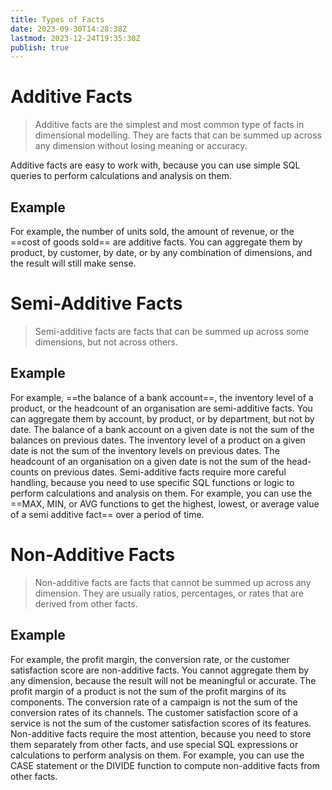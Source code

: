 ```yaml
---
title: Types of Facts
date: 2023-09-30T14:28:38Z
lastmod: 2023-12-24T19:35:30Z
publish: true
---
```


# Additive Facts

> Additive facts are the simplest and most common type of facts in dimensional modelling. They are facts that can be summed up across any dimension without losing meaning or accuracy.

Additive facts are easy to work with, because you can use simple SQL queries to perform calculations and analysis on them.

## Example

For example, the number of units sold, the amount of revenue, or the ==cost of goods sold== are additive facts. You can aggregate them by product, by customer, by date, or by any combination of dimensions, and the result will still make sense.

# Semi-Additive Facts

> Semi-additive facts are facts that can be summed up across some dimensions, but not across others.

## Example

For example, ==the balance of a bank account==, the inventory level of a product, or the headcount of an organisation are semi-additive facts. You can aggregate them by account, by product, or by department, but not by date. The balance of a bank account on a given date is not the sum of the balances on previous dates. The inventory level of a product on a given date is not the sum of the inventory levels on previous dates. The headcount of an organisation on a given date is not the sum of the head-counts on previous dates. Semi-additive facts require more careful handling, because you need to use specific SQL functions or logic to perform calculations and analysis on them. For example, you can use the ==MAX, MIN, or AVG functions to get the highest, lowest, or average value of a semi additive fact== over a period of time.

# Non-Additive Facts

> Non-additive facts are facts that cannot be summed up across any dimension. They are usually ratios, percentages, or rates that are derived from other facts.

## Example

For example, the profit margin, the conversion rate, or the customer satisfaction score are non-additive facts. You cannot aggregate them by any dimension, because the result will not be meaningful or accurate. The profit margin of a product is not the sum of the profit margins of its components. The conversion rate of a campaign is not the sum of the conversion rates of its channels. The customer satisfaction score of a service is not the sum of the customer satisfaction scores of its features. Non-additive facts require the most attention, because you need to store them separately from other facts, and use special SQL expressions or calculations to perform analysis on them. For example, you can use the CASE statement or the DIVIDE function to compute non-additive facts from other facts.


